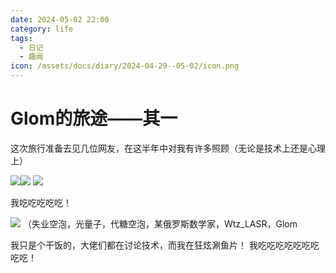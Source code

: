 ```yaml
---
date: 2024-05-02 22:00
category: life
tags:
  - 日记
  - 趣闻
icon: /assets/docs/diary/2024-04-29--05-02/icon.png
---
```

# Glom的旅途——其一

这次旅行准备去见几位网友，在这半年中对我有许多照顾（无论是技术上还是心理上）

![](/public/assets/docs/diary/2024-04-29--05-02/icon.png)![](/public/assets/docs/diary/2024-04-29--05-02/tsmc.png)
![](/public/assets/docs/diary/2024-04-29--05-02/we.png)

我吃吃吃吃吃！

![](/public/assets/docs/diary/2024-04-29--05-02/eat.png)
（失业空泡，光量子，代糖空泡，某俄罗斯数学家，Wtz_LASR，Glom

我只是个干饭的，大佬们都在讨论技术，而我在狂炫涮鱼片！
我吃吃吃吃吃吃吃吃吃！